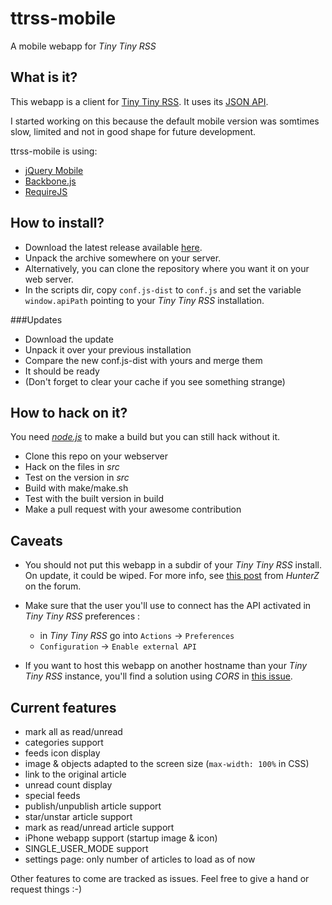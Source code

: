 ttrss-mobile
============

A mobile webapp for *Tiny Tiny RSS*

What is it?
-----------

This webapp is a client for [Tiny Tiny RSS](http://tt-rss.org).
It uses its [JSON API](http://tt-rss.org/redmine/projects/tt-rss/wiki/JsonApiReference).

I started working on this because the default mobile version was somtimes slow,
limited and not in good shape for future development.

ttrss-mobile is using:
 * [jQuery Mobile](http://jquerymobile.com/)
 * [Backbone.js](http://backbonejs.org/)
 * [RequireJS](http://requirejs.org/)


How to install?
--------------

* Download the latest release available [here](https://github.com/mboinet/ttrss-mobile/releases).
* Unpack the archive somewhere on your server.
* Alternatively, you can clone the repository where you want it on your web server.
* In the scripts dir, copy `conf.js-dist` to `conf.js` and set the variable `window.apiPath` pointing to your *Tiny Tiny RSS* installation.

###Updates
* Download the update
* Unpack it over your previous installation
* Compare the new conf.js-dist with yours and merge them
* It should be ready
* (Don't forget to clear your cache if you see something strange)

How to hack on it?
------------------

You need *[node.js](http://nodejs.org/)* to make a build but you can still
hack without it.

* Clone this repo on your webserver
* Hack on the files in *src*
* Test on the version in *src*
* Build with make/make.sh
* Test with the built version in build
* Make a pull request with your awesome contribution

Caveats
-------

* You should not put this webapp in a subdir of your *Tiny Tiny RSS* install. On update, it could
be wiped. For more info, see [this post](http://tt-rss.org/forum/viewtopic.php?f=10&t=1216&p=8411#p8359)
from *HunterZ* on the forum.

* Make sure that the user you'll use to connect has the API activated in *Tiny Tiny RSS* preferences :
  * in *Tiny Tiny RSS* go into `Actions` -> `Preferences`
  * `Configuration` -> `Enable external API`

* If you want to host this webapp on another hostname than your *Tiny Tiny RSS* instance,
  you'll find a solution using *CORS* in [this issue](https://github.com/mboinet/ttrss-mobile/issues/36).


Current features
----------------

* mark all as read/unread
* categories support
* feeds icon display
* image & objects adapted to the screen size (`max-width: 100%` in CSS)
* link to the original article
* unread count display
* special feeds
* publish/unpublish article support
* star/unstar article support
* mark as read/unread article support
* iPhone webapp support (startup image & icon)
* SINGLE_USER_MODE support
* settings page: only number of articles to load as of now

Other features to come are tracked as issues.
Feel free to give a hand or request things :-)
